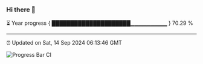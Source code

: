 ### Hi there 👋

⏳ Year progress { █████████████████████▁▁▁▁▁▁▁▁▁ } 70.29 %

---

⏰ Updated on Sat, 14 Sep 2024 06:13:46 GMT

![Progress Bar CI](https://github.com/code-lakshay/GitHub-Actions-Demo/workflows/Progress%20Bar%20CI/badge.svg)
